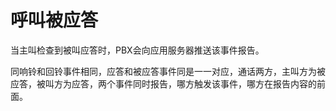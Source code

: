 

# 呼叫被应答

当主叫检查到被叫应答时，PBX会向应用服务器推送该事件报告。

同响铃和回铃事件相同，应答和被应答事件同是一一对应，通话两方，主叫方为被应答，被叫方为应答，两个事件同时报告，哪方触发该事件，哪方在报告内容的前面。

